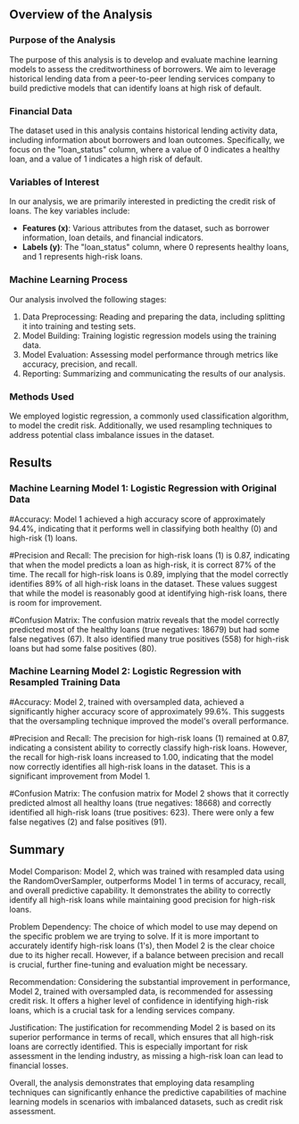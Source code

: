 ## Overview of the Analysis

### Purpose of the Analysis
The purpose of this analysis is to develop and evaluate machine learning models to assess the creditworthiness of borrowers. We aim to leverage historical lending data from a peer-to-peer lending services company to build predictive models that can identify loans at high risk of default.

### Financial Data
The dataset used in this analysis contains historical lending activity data, including information about borrowers and loan outcomes. Specifically, we focus on the "loan_status" column, where a value of 0 indicates a healthy loan, and a value of 1 indicates a high risk of default.

### Variables of Interest
In our analysis, we are primarily interested in predicting the credit risk of loans. The key variables include:
- **Features (x)**: Various attributes from the dataset, such as borrower information, loan details, and financial indicators.
- **Labels (y)**: The "loan_status" column, where 0 represents healthy loans, and 1 represents high-risk loans.

### Machine Learning Process
Our analysis involved the following stages:
1. Data Preprocessing: Reading and preparing the data, including splitting it into training and testing sets.
2. Model Building: Training logistic regression models using the training data.
3. Model Evaluation: Assessing model performance through metrics like accuracy, precision, and recall.
4. Reporting: Summarizing and communicating the results of our analysis.

### Methods Used
We employed logistic regression, a commonly used classification algorithm, to model the credit risk. Additionally, we used resampling techniques to address potential class imbalance issues in the dataset.

## Results

### Machine Learning Model 1: Logistic Regression with Original Data
#Accuracy: Model 1 achieved a high accuracy score of approximately 94.4%, indicating that it performs well in classifying both healthy (0) and high-risk (1) loans.

#Precision and Recall: The precision for high-risk loans (1) is 0.87, indicating that when the model predicts a loan as high-risk, it is correct 87% of the time. The recall for high-risk loans is 0.89, implying that the model correctly identifies 89% of all high-risk loans in the dataset. These values suggest that while the model is reasonably good at identifying high-risk loans, there is room for improvement.

#Confusion Matrix: The confusion matrix reveals that the model correctly predicted most of the healthy loans (true negatives: 18679) but had some false negatives (67). It also identified many true positives (558) for high-risk loans but had some false positives (80).

### Machine Learning Model 2: Logistic Regression with Resampled Training Data
#Accuracy: Model 2, trained with oversampled data, achieved a significantly higher accuracy score of approximately 99.6%. This suggests that the oversampling technique improved the model's overall performance.

#Precision and Recall: The precision for high-risk loans (1) remained at 0.87, indicating a consistent ability to correctly classify high-risk loans. However, the recall for high-risk loans increased to 1.00, indicating that the model now correctly identifies all high-risk loans in the dataset. This is a significant improvement from Model 1.

#Confusion Matrix: The confusion matrix for Model 2 shows that it correctly predicted almost all healthy loans (true negatives: 18668) and correctly identified all high-risk loans (true positives: 623). There were only a few false negatives (2) and false positives (91).

## Summary

Model Comparison: Model 2, which was trained with resampled data using the RandomOverSampler, outperforms Model 1 in terms of accuracy, recall, and overall predictive capability. It demonstrates the ability to correctly identify all high-risk loans while maintaining good precision for high-risk loans.

Problem Dependency: The choice of which model to use may depend on the specific problem we are trying to solve. If it is more important to accurately identify high-risk loans (1's), then Model 2 is the clear choice due to its higher recall. However, if a balance between precision and recall is crucial, further fine-tuning and evaluation might be necessary.

Recommendation: Considering the substantial improvement in performance, Model 2, trained with oversampled data, is recommended for assessing credit risk. It offers a higher level of confidence in identifying high-risk loans, which is a crucial task for a lending services company.

Justification: The justification for recommending Model 2 is based on its superior performance in terms of recall, which ensures that all high-risk loans are correctly identified. This is especially important for risk assessment in the lending industry, as missing a high-risk loan can lead to financial losses.

Overall, the analysis demonstrates that employing data resampling techniques can significantly enhance the predictive capabilities of machine learning models in scenarios with imbalanced datasets, such as credit risk assessment.
